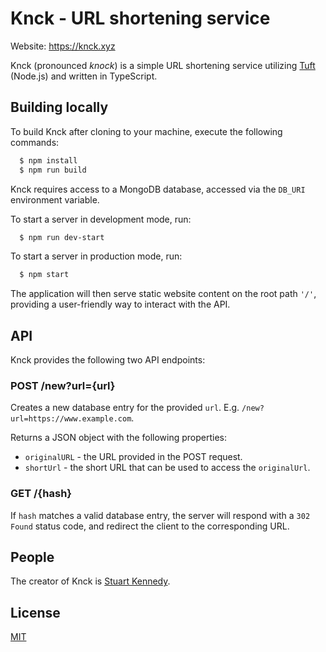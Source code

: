 # Knck - URL shortening service

Website: https://knck.xyz

Knck (pronounced *knock*) is a simple URL shortening service utilizing [Tuft](https://www.tuft.dev) (Node.js) and written in TypeScript.

## Building locally

To build Knck after cloning to your machine, execute the following commands:

```sh
  $ npm install
  $ npm run build
```

Knck requires access to a MongoDB database, accessed via the `DB_URI` environment variable.

To start a server in development mode, run:

```sh
  $ npm run dev-start
```

To start a server in production mode, run:

```sh
  $ npm start
```

The application will then serve static website content on the root path `'/'`, providing a user-friendly way to interact with the API.

## API

Knck provides the following two API endpoints:

### POST /new?url={url}

Creates a new database entry for the provided `url`. E.g. `/new?url=https://www.example.com`.

Returns a JSON object with the following properties:

* `originalURL` - the URL provided in the POST request.
* `shortUrl` - the short URL that can be used to access the `originalUrl`.

### GET /{hash}

If `hash` matches a valid database entry, the server will respond with a `302 Found` status code, and redirect the client to the corresponding URL.

## People

The creator of Knck is [Stuart Kennedy](https://github.com/rav2040).

## License

[MIT](https://github.com/rav2040/knck/blob/master/LICENSE)
